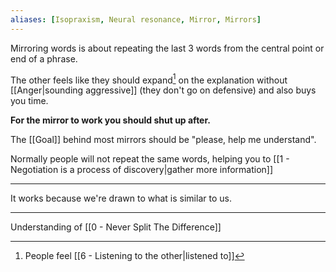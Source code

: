 ```yaml
---
aliases: [Isopraxism, Neural resonance, Mirror, Mirrors]
---
```


Mirroring words is about repeating the last 3 words from the central point or end of a phrase.

The other feels like they should expand[^1] on the explanation without [[Anger|sounding aggressive]] (they don't go on defensive) and also buys you time.

**For the mirror to work you should shut up after.**

The [[Goal]] behind most mirrors should be "please, help me understand".

Normally people will not repeat the same words, helping you to [[1 - Negotiation is a process of discovery|gather more information]]

---

It works because we're drawn to what is similar to us.

---

Understanding of [[0 - Never Split The Difference]]

[^1]: People feel [[6 - Listening to the other|listened to]]